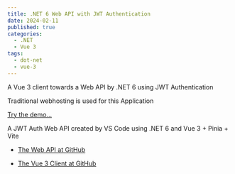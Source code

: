```yaml
---
title: .NET 6 Web API with JWT Authentication
date: 2024-02-11
published: true
categories:
  - .NET
  - Vue 3
tags:
  - dot-net
  - vue-3
---
```



A Vue 3 client towards a Web API by .NET 6 using JWT Authentication

Traditional webhosting is used for this Application

<a href="https://vue.jwt.auth.client.persteenolsen.com/" target="_blank" title="Vue 3 + Web API in .NET 6" using JWT Auth>Try the demo...</a>

<p>A JWT Auth Web API created by VS Code using .NET 6 and Vue 3 + Pinia + Vite</p>

<ul>
<li>
<a href="https://github.com/persteenolsen/dotnet-6-jwt-auth-api" target="_blank">The Web API at GitHub</a>
</li>
<li>

<a href="https://github.com/persteenolsen/vue-3-jwt-auth-client" target="_blank">The Vue 3 Client at GitHub</a>
</li>
</ul>
